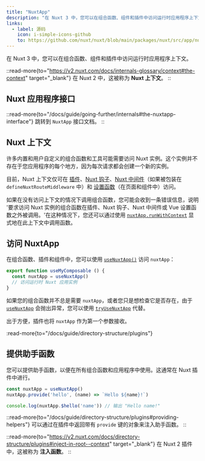 ```yaml
---
title: "NuxtApp"
description: "在 Nuxt 3 中，您可以在组合函数、组件和插件中访问运行时应用程序上下文。"
links:
  - label: 源码
    icon: i-simple-icons-github
    to: https://github.com/nuxt/nuxt/blob/main/packages/nuxt/src/app/nuxt.ts
---
```


在 Nuxt 3 中，您可以在组合函数、组件和插件中访问运行时应用程序上下文。

::read-more{to="https://v2.nuxt.com/docs/internals-glossary/context#the-context" target="_blank"}
在 Nuxt 2 中，这被称为 **Nuxt 上下文**。
::

## Nuxt 应用程序接口

::read-more{to="/docs/guide/going-further/internals#the-nuxtapp-interface"}
跳转到 `NuxtApp` 接口文档。
::

## Nuxt 上下文

许多内置和用户自定义的组合函数和工具可能需要访问 Nuxt 实例。这个实例并不存在于您应用程序的每个地方，因为每次请求都会创建一个新的实例。

目前，Nuxt 上下文仅可在 [插件](/docs/guide/directory-structure/plugins)、[Nuxt 钩子](/docs/guide/going-further/hooks)、[Nuxt 中间件](/docs/guide/directory-structure/middleware)（如果被包装在 `defineNuxtRouteMiddleware` 中）和 [设置函数](https://vue.zhcndoc.com/api/composition-api-setup.html)（在页面和组件中）访问。

如果在没有访问上下文的情况下调用组合函数，您可能会收到一条错误信息，说明 '要求访问 Nuxt 实例的组合函数在插件、Nuxt 钩子、Nuxt 中间件或 Vue 设置函数之外被调用。'在这种情况下，您还可以通过使用 [`nuxtApp.runWithContext`](/docs/api/composables/use-nuxt-app#runwithcontext) 显式地在此上下文中调用函数。

## 访问 NuxtApp

在组合函数、插件和组件中，您可以使用 [`useNuxtApp()`](/docs/api/composables/use-nuxt-app) 访问 `nuxtApp`：

```ts [composables/useMyComposable.ts]
export function useMyComposable () {
  const nuxtApp = useNuxtApp()
  // 访问运行时 Nuxt 应用实例
}
```

如果您的组合函数并不总是需要 `nuxtApp`，或者您只是想检查它是否存在，由于 [`useNuxtApp`](/docs/api/composables/use-nuxt-app) 会抛出异常，您可以使用 [`tryUseNuxtApp`](/docs/api/composables/use-nuxt-app#tryusenuxtapp) 代替。

出于方便，插件也将 `nuxtApp` 作为第一个参数接收。

:read-more{to="/docs/guide/directory-structure/plugins"}

## 提供助手函数

您可以提供助手函数，以便在所有组合函数和应用程序中使用。这通常在 Nuxt 插件中进行。

```ts
const nuxtApp = useNuxtApp()
nuxtApp.provide('hello', (name) => `Hello ${name}!`)

console.log(nuxtApp.$hello('name')) // 输出 "Hello name!"
```

::read-more{to="/docs/guide/directory-structure/plugins#providing-helpers"}
可以通过在插件中返回带有 `provide` 键的对象来注入助手函数。
::

::read-more{to="https://v2.nuxt.com/docs/directory-structure/plugins#inject-in-root--context" target="_blank"}
在 Nuxt 2 插件中，这被称为 **注入函数**。
::
